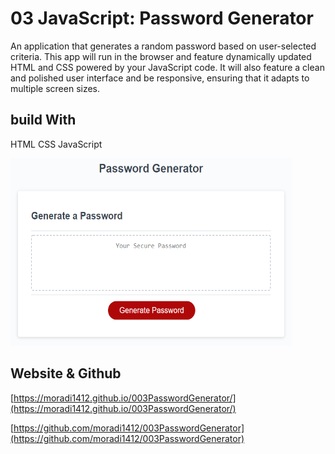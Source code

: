 # 03 JavaScript: Password Generator
An application that generates a random password based on user-selected criteria. This app will run in the browser and feature dynamically updated HTML and CSS powered by your JavaScript code. It will also feature a clean and polished user interface and be responsive, ensuring that it adapts to multiple screen sizes.

## build With
HTML 
CSS 
JavaScript 

<img src="./Assets/img/03-javascript-homework-demo.png" width="450" height="300" />

## Website & Github 
[https://moradi1412.github.io/003PasswordGenerator/](https://moradi1412.github.io/003PasswordGenerator/)

[https://github.com/moradi1412/003PasswordGenerator](https://github.com/moradi1412/003PasswordGenerator)
